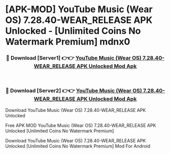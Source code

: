 # [APK-MOD] YouTube Music (Wear OS) 7.28.40-WEAR_RELEASE APK Unlocked - [Unlimited Coins No Watermark Premium] mdnx0



<div align="center">
<h3>🔴 Download [Server1] 👉👉 <a href="https://momento.my/?title=YouTube_Music_(Wear_OS)_7.28.40-WEAR_RELEASE_APK_Unlocked">YouTube Music (Wear OS) 7.28.40-WEAR_RELEASE APK Unlocked Mod Apk</a></h3><br>

<h3>🔴 Download [Server2] 👉👉 <a href="https://momento.my/?title=YouTube_Music_(Wear_OS)_7.28.40-WEAR_RELEASE_APK_Unlocked">YouTube Music (Wear OS) 7.28.40-WEAR_RELEASE APK Unlocked Mod Apk</a></h3>
</div>



Download YouTube Music (Wear OS) 7.28.40-WEAR_RELEASE APK Unlocked 

Free APK MOD YouTube Music (Wear OS) 7.28.40-WEAR_RELEASE APK Unlocked [Unlimited Coins No Watermark Premium]

Download YouTube Music (Wear OS) 7.28.40-WEAR_RELEASE APK Unlocked [Unlimited Coins No Watermark Premium] Mod For Android
